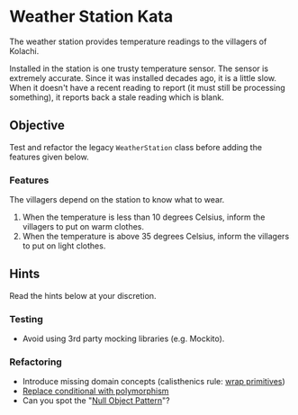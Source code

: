 # Weather Station Kata

The weather station provides temperature readings to the villagers of Kolachi.

Installed in the station is one trusty temperature sensor. The sensor is extremely accurate. Since it was installed decades ago, it is a little slow. When it doesn't have a recent reading to report (it must still be processing something), it reports back a stale reading which is blank.

## Objective

Test and refactor the legacy `WeatherStation` class before adding the features given below.

### Features

The villagers depend on the station to know what to wear.

1. When the temperature is less than 10 degrees Celsius, inform the villagers to put on warm clothes.
2. When the temperature is above 35 degrees Celsius, inform the villagers to put on light clothes. 

## Hints

Read the hints below at your discretion.

### Testing

- Avoid using 3rd party mocking libraries (e.g. Mockito).

### Refactoring

- Introduce missing domain concepts (calisthenics rule: [wrap primitives](https://williamdurand.fr/2013/06/03/object-calisthenics/#3-wrap-all-primitives-and-strings))
- [Replace conditional with polymorphism](https://refactoring.com/catalog/replaceConditionalWithPolymorphism.html)
- Can you spot the "[Null Object Pattern](https://martinfowler.com/eaaCatalog/specialCase.html)"?